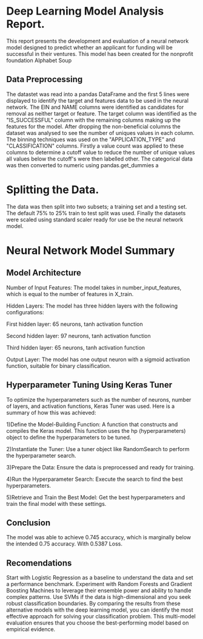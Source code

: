 # Deep Learning Model Analysis Report.
This report presents the development and evaluation of a neural network model designed to predict whether an applicant for funding will be successful in their ventures. This model has been created for the nonprofit foundation Alphabet Soup

## Data Preprocessing
The datastet was read into a pandas DataFrame and the first 5 lines were displayed to identify the target and features data to be used in the neural network. The EIN and NAME columns were identified as candidates for removal as neither target or feature. The target column was identified as the "IS_SUCCESSFUL" column with the remaining columns making up the features for the model. After dropping the non-beneficial columns the dataset was analysed to see the number of uniques values in each column. The binning techniques was used on the "APPLICATION_TYPE" and "CLASSIFICATION" columns. Firstly a value count was applied to these columns to determine a cutoff value to reduce the number of unique values all values below the cutoff's were then labelled other. The categorical data was then converted to numeric using pandas.get_dummies a

# Splitting the Data.
The data was then split into two subsets; a training set and a testing set. The default 75% to 25% train to test split was used. Finally the datasets were scaled using standard scaler ready for use be the neural network model.
# Neural Network Model Summary

## Model Architecture
Number of Input Features: The model takes in number_input_features, which is equal to the number of features in X_train.

Hidden Layers: The model has three hidden layers with the following configurations:

First hidden layer: 65 neurons, tanh activation function

Second hidden layer: 97 neurons, tanh activation function

Third hidden layer: 65 neurons, tanh activation function

Output Layer: The model has one output neuron with a sigmoid activation function, suitable for binary classification.

## Hyperparameter Tuning Using Keras Tuner
To optimize the hyperparameters such as the number of neurons, number of layers, and activation functions, Keras Tuner was used. Here is a summary of how this was achieved:

1)Define the Model-Building Function: A function that constructs and compiles the Keras model. This function uses the hp (hyperparameters) object to define the hyperparameters to be tuned.

2)Instantiate the Tuner: Use a tuner object like RandomSearch to perform the hyperparameter search.

3)Prepare the Data: Ensure the data is preprocessed and ready for training.

4)Run the Hyperparameter Search: Execute the search to find the best hyperparameters.

5)Retrieve and Train the Best Model: Get the best hyperparameters and train the final model with these settings.

## Conclusion
The model was able to achieve 0.745 accuracy, which is marginally below the intended 0.75 accuracy. With 0.5387 Loss.  

## Recomendations
Start with Logistic Regression as a baseline to understand the data and set a performance benchmark.
Experiment with Random Forests and Gradient Boosting Machines to leverage their ensemble power and ability to handle complex patterns.
Use SVMs if the data is high-dimensional and you seek robust classification boundaries.
By comparing the results from these alternative models with the deep learning model, you can identify the most effective approach for solving your classification problem. This multi-model evaluation ensures that you choose the best-performing model based on empirical evidence.
